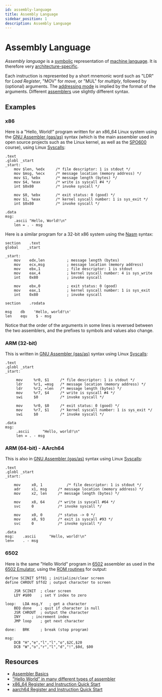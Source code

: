 ```yaml
---
id: assembly-language
title: Assembly Language
sidebar_position: 1
description: Assembly Language
---
```


# Assembly Language

_Assembly language_ is a [symbolic](./symbol.md) representation of [machine language](/E-ComputerArchitecture/machine-language.md). It is therefore very [architecture-specific](/E-ComputerArchitecture/portable.md).

Each instruction is represented by a short mnemonic word such as "LDR" for _Load Register_, "MOV" for _move_, or "MUL" for _multiply_, followed by (optional) arguments. The [addressing mode](/E-ComputerArchitecture/addressing-mode.md) is implied by the format of the arguments. Different [assemblers](/E-ComputerArchitecture/assembler.md) use slightly different syntax.

## Examples

### x86

Here is a "Hello, World!" program written for an x86_64 Linux system using the [GNU Assembler (gas/as)](https://sourceware.org/binutils/docs/as/) syntax (which is the main assembler used in open source projects such as the Linux kernel, as well as the [SPO600](../landing-page.md) course), using Linux [Syscalls](./syscalls.md):

```assembly
.text
.globl _start
_start:
    mov $len, %edx     /* file descriptor: 1 is stdout */ 
    mov $msg, %ecx     /* message location (memory address) */
    mov $1, %ebx       /* message length (bytes) */
    mov $4, %eax       /* write is syscall #4 */
    int $0x80          /* invoke syscall */

    mov $0, %ebx       /* exit status: 0 (good) */
    mov $1, %eax       /* kernel syscall number: 1 is sys_exit */
    int $0x80          /* invoke syscall */

.data
msg:
    .ascii "Hello, World!\n"
    len = . - msg
```

Here is a similar program for a 32-bit x86 system using the [Nasm](http://www.nasm.us/xdoc/2.11/html/nasmdoc1.html#section-1.1) syntax:

```assembly
section    .text
global    _start

_start:
    mov    edx,len          ; message length (bytes)
    mov    ecx,msg          ; message location (memory address)
    mov    ebx,1            ; file descriptor: 1 is stdout
    mov    eax,4            ; kernel syscall number: 4 is sys_write
    int    0x80             ; invoke syscall

    mov    ebx,0            ; exit status: 0 (good)
    mov    eax,1            ; kernel syscall number: 1 is sys_exit
    int    0x80             ; invoke syscall

section    .rodata

msg    db    'Hello, world!\n'
len    equ    $ - msg
```

Notice that the order of the arguments in some lines is reversed between the two assemblers, and the prefixes to symbols and values also change.

### ARM (32-bit)

This is written in [GNU Assembler (gas/as)](https://sourceware.org/binutils/docs/as/) syntax using Linux [Syscalls](./syscalls.md):

```assembly
.text
.globl _start
_start:

     mov     %r0, $1     /* file descriptor: 1 is stdout */
     ldr     %r1, =msg   /* message location (memory address) */
     ldr     %r2, =len   /* message length (bytes) */
     mov     %r7, $4     /* write is syscall #4 */
     swi     $0          /* invoke syscall */

     mov     %r0, $0     /* exit status: 0 (good) */
     mov     %r7, $1     /* kernel syscall number: 1 is sys_exit */
     swi     $0          /* invoke syscall */

.data
msg:
     .ascii      "Hello, world!\n"
     len = . - msg
```

### ARM (64-bit) - AArch64

This is also in [GNU Assembler (gas/as)](https://sourceware.org/binutils/docs/as/) syntax using Linux [Syscalls](./syscalls.md):

```assembly
.text
.globl _start
_start:

	mov     x0, 1           /* file descriptor: 1 is stdout */
	adr     x1, msg   	/* message location (memory address) */
 	mov     x2, len   	/* message length (bytes) */
 
 	mov     x8, 64     	/* write is syscall #64 */
	svc     0          	/* invoke syscall */

	mov     x0, 0     	/* status -> 0 */
	mov     x8, 93    	/* exit is syscall #93 */
	svc     0          	/* invoke syscall */

.data
msg: 	.ascii      "Hello, world!\n"
len= 	. - msg
```

### 6502

Here is the same "Hello World" program in [6502](/G-6502/6502.md) assembler as used in the [6502 Emulator](/G-6502/6502-emulator.md), using the [ROM routines](/G-6502/6502-emulator.md#rom-routines) for output:

```assembly
define SCINIT $ff81 ; initialize/clear screen
define CHROUT $ffd2 ; output character to screen

	JSR SCINIT	; clear screen
	LDY #$00	; set Y index to zero

loop:	LDA msg,Y	; get a character
	BEQ done	; quit if character is null
	JSR CHROUT	; output the character
	INY		; increment index
	JMP loop	; get next character

done:	BRK		; break (stop program)

msg:	
	DCB "H","e","l","l","o",$2C,$20
	DCB "W","o","r","l","d","!",$0d, $00
```

## Resources

- [Assembler Basics](./assembler-basics.md)
- ["Hello World" in many different types of assembler](http://leto.net/code/asm/hw_assembler.php)
- [x86_64 Register and Instruction Quick Start](./x86-64-register-and-instruction-quick-start.md)
- [aarch64 Register and Instruction Quick Start](./aarch64-register-and-instruction-quick-start.md)

